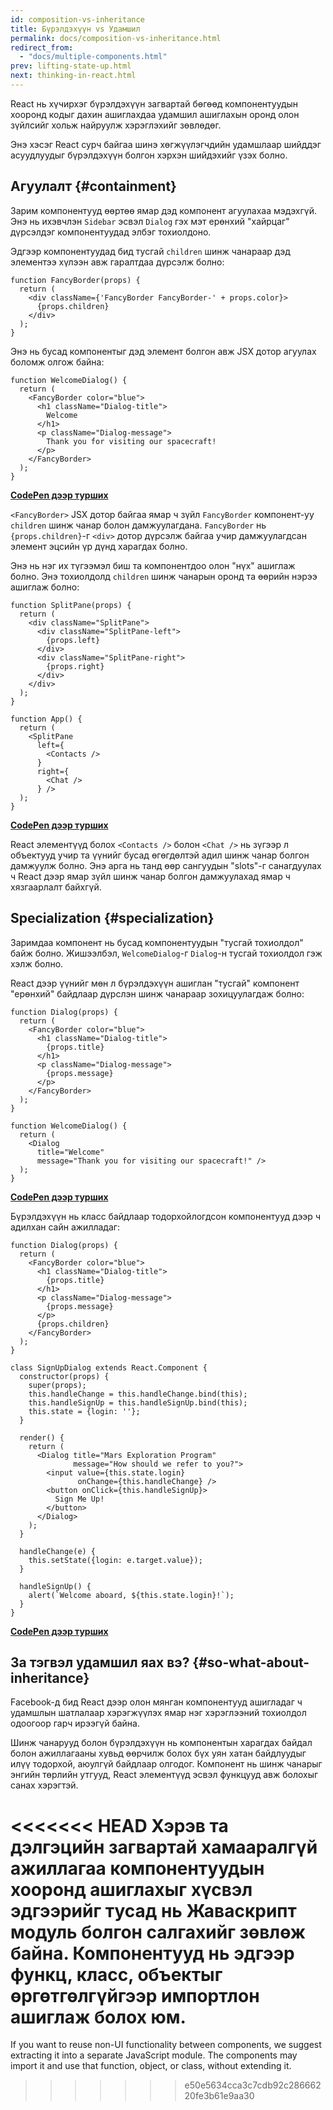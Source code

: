 ```yaml
---
id: composition-vs-inheritance
title: Бүрэлдэхүүн vs Удамшил
permalink: docs/composition-vs-inheritance.html
redirect_from:
  - "docs/multiple-components.html"
prev: lifting-state-up.html
next: thinking-in-react.html
---
```


React нь хүчирхэг бүрэлдэхүүн загвартай бөгөөд компонентуудын хооронд кодыг дахин ашиглахдаа удамшил ашиглaхын оронд олон зүйлсийг хольж найруулж хэрэглэхийг зөвлөдөг.

Энэ хэсэг React сурч байгаа шинэ хөгжүүлэгчдийн удамшлаар шийддэг асуудлуудыг бүрэлдэхүүн болгон хэрхэн шийдэхийг үзэх болно.

## Агуулалт {#containment}

Зарим компонентууд өөртөө ямар дэд компонент агуулахаа мэдэхгүй. Энэ нь ихэвчлэн `Sidebar` эсвэл `Dialog` гэх мэт ерөнхий "хайрцаг" дүрсэлдэг компонентуудад элбэг тохиолдоно.

Эдгээр компонентуудад бид тусгай `children` шинж чанараар дэд элементээ хүлээн авж гаралтдаа дүрсэлж болно:

```js{4}
function FancyBorder(props) {
  return (
    <div className={'FancyBorder FancyBorder-' + props.color}>
      {props.children}
    </div>
  );
}
```

Энэ нь бусад компонентыг дэд элемент болгон авж JSX дотор агуулах боломж олгож байна:

```js{4-9}
function WelcomeDialog() {
  return (
    <FancyBorder color="blue">
      <h1 className="Dialog-title">
        Welcome
      </h1>
      <p className="Dialog-message">
        Thank you for visiting our spacecraft!
      </p>
    </FancyBorder>
  );
}
```

**[CodePen дээр турших](https://codepen.io/gaearon/pen/ozqNOV?editors=0010)**

`<FancyBorder>` JSX дотор байгаа ямар ч зүйл `FancyBorder` компонент-уу `children` шинж чанар болон дамжуулагдана. `FancyBorder` нь `{props.children}`-г `<div>` дотор дүрсэлж байгаа учир дамжуулагдсан элемент эцсийн үр дүнд харагдах болно.


Энэ нь нэг их түгээмэл биш та компонентдоо олон "нүх" ашиглаж болно. Энэ тохиолдолд `children` шинж чанарын оронд та өөрийн нэрээ ашиглаж болно:

```js{5,8,18,21}
function SplitPane(props) {
  return (
    <div className="SplitPane">
      <div className="SplitPane-left">
        {props.left}
      </div>
      <div className="SplitPane-right">
        {props.right}
      </div>
    </div>
  );
}

function App() {
  return (
    <SplitPane
      left={
        <Contacts />
      }
      right={
        <Chat />
      } />
  );
}
```

[**CodePen дээр турших**](https://codepen.io/gaearon/pen/gwZOJp?editors=0010)

React элементүүд болох `<Contacts />` болон `<Chat />` нь зүгээр л объектууд учир та үүнийг бусад өгөгдөлтэй адил шинж чанар болгон дамжуулж болно. Энэ арга нь танд өөр сангуудын "slots"-г санагдуулах ч React дээр ямар зүйл шинж чанар болгон дамжуулахад ямар ч хязгаарлалт байхгүй.

## Specialization {#specialization}

Заримдаа компонент нь бусад компонентуудын "тусгай тохиолдол" байж болно. Жишээлбэл, `WelcomeDialog`-г `Dialog`-н тусгай тохиолдол гэж хэлж болно.

React дээр үүнийг мөн л бүрэлдэхүүн ашиглан "тусгай" компонент "ерөнхий" байдлаар дүрслэн шинж чанараар зохицуулагдаж болно:

```js{5,8,16-18}
function Dialog(props) {
  return (
    <FancyBorder color="blue">
      <h1 className="Dialog-title">
        {props.title}
      </h1>
      <p className="Dialog-message">
        {props.message}
      </p>
    </FancyBorder>
  );
}

function WelcomeDialog() {
  return (
    <Dialog
      title="Welcome"
      message="Thank you for visiting our spacecraft!" />
  );
}
```

[**CodePen дээр турших**](https://codepen.io/gaearon/pen/kkEaOZ?editors=0010)

Бүрэлдэхүүн нь класс байдлаар тодорхойлогдсон компонентууд дээр ч адилхан сайн ажилладаг:

```js{10,27-31}
function Dialog(props) {
  return (
    <FancyBorder color="blue">
      <h1 className="Dialog-title">
        {props.title}
      </h1>
      <p className="Dialog-message">
        {props.message}
      </p>
      {props.children}
    </FancyBorder>
  );
}

class SignUpDialog extends React.Component {
  constructor(props) {
    super(props);
    this.handleChange = this.handleChange.bind(this);
    this.handleSignUp = this.handleSignUp.bind(this);
    this.state = {login: ''};
  }

  render() {
    return (
      <Dialog title="Mars Exploration Program"
              message="How should we refer to you?">
        <input value={this.state.login}
               onChange={this.handleChange} />
        <button onClick={this.handleSignUp}>
          Sign Me Up!
        </button>
      </Dialog>
    );
  }

  handleChange(e) {
    this.setState({login: e.target.value});
  }

  handleSignUp() {
    alert(`Welcome aboard, ${this.state.login}!`);
  }
}
```

[**CodePen дээр турших**](https://codepen.io/gaearon/pen/gwZbYa?editors=0010)

## За тэгвэл удамшил яах вэ? {#so-what-about-inheritance}

Facebook-д бид React дээр олон мянган компонентууд ашигладаг ч удамшлын шатлалаар хэрэгжүүлэх ямар нэг хэрэглээний тохиолдол одоогоор гарч ирээгүй байна.

Шинж чанарууд болон бүрэлдэхүүн нь компонентын харагдах байдал болон ажиллагааны хувьд өөрчилж болох бүх уян хатан байдлуудыг илүү тодорхой, аюулгүй байдлаар олгодог. Компонент нь шинж чанарыг энгийн төрлийн утгууд, React элементүүд эсвэл функцууд авж болохыг санах хэрэгтэй.

<<<<<<< HEAD
Хэрэв та дэлгэцийн загвартай хамааралгүй ажиллагаа компонентуудын хооронд ашиглахыг хүсвэл эдгээрийг тусад нь Жаваскрипт модуль болгон салгахийг зөвлөж байна. Компонентууд нь эдгээр функц, класс, объектыг өргөтгөлгүйгээр импортлон ашиглаж болох юм.
=======
If you want to reuse non-UI functionality between components, we suggest extracting it into a separate JavaScript module. The components may import it and use that function, object, or class, without extending it.
>>>>>>> e50e5634cca3c7cdb92c28666220fe3b61e9aa30

